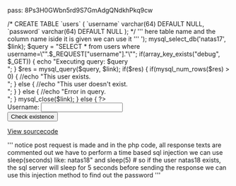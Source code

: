 pass: 8Ps3H0GWbn5rd9S7GmAdgQNdkhPkq9cw
<html>
<body>
/*
CREATE TABLE `users` (
  `username` varchar(64) DEFAULT NULL,
  `password` varchar(64) DEFAULT NULL
);
*/
'''
	here table name and the column name iside it is given
	we can use it
'''


<?php
if(array_key_exists("username", $_REQUEST)) {
    $link = mysql_connect('localhost', 'natas17', '<censored>');
    mysql_select_db('natas17', $link);
    
    $query = "SELECT * from users where username=\"".$_REQUEST["username"]."\"";
    if(array_key_exists("debug", $_GET)) {
        echo "Executing query: $query<br>";
    }

    $res = mysql_query($query, $link);
    if($res) {
    if(mysql_num_rows($res) > 0) {
        //echo "This user exists.<br>";
    } else {
        //echo "This user doesn't exist.<br>";
    }
    } else {
        //echo "Error in query.<br>";
    }

    mysql_close($link);
} else {
?>

<form action="index.php" method="POST">
Username: <input name="username"><br>
<input type="submit" value="Check existence" />
</form>
<? } ?>
<div id="viewsource"><a href="index-source.html">View sourcecode</a></div>
</div>
</body>
</html>

'''
	notice post request is made
	and in the php code, all response texts are commented out
	we have to perform a time based sql injection
	we can use sleep(seconds) like: natas18" and sleep(5) #
	so if the user natas18 exists, the sql server will sleep for 5 seconds before sending the response
	we can use this injection method to find out the password
'''